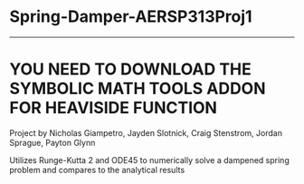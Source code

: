# Spring-Damper-AERSP313Proj1
---------------------------------------------------------------------------
# YOU NEED TO DOWNLOAD THE SYMBOLIC MATH TOOLS ADDON FOR HEAVISIDE FUNCTION
 
Project by Nicholas Giampetro, Jayden Slotnick, Craig Stenstrom, Jordan Sprague, Payton Glynn

Utilizes Runge-Kutta 2 and ODE45 to numerically solve a dampened spring problem and compares to the analytical results